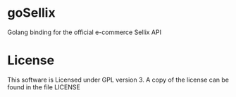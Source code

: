 # goSellix
Golang binding for the official e-commerce Sellix API

# License
This software is Licensed under GPL version 3. A copy of the license can be found in the file LICENSE
